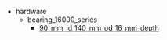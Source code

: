 * hardware
  * bearing_16000_series
    * [90_mm_id_140_mm_od_16_mm_depth](hardware/bearing_16000_series/90_mm_id_140_mm_od_16_mm_depth)
